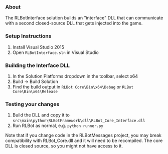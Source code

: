 ### About

The RLBotInterface solution builds an "interface" DLL that can communicate with
a second closed-source DLL that gets injected into the game.

### Setup Instructions

1. Install Visual Studio 2015
4. Open `RLBotInterface.sln` in Visual Studio

### Building the Interface DLL

1. In the Solution Platforms dropdown in the toolbar, select x64
2. Build -> Build Solution
3. Find the build output in `RLBot Core\Bin\x64\Debug` or `RLBot Core\Bin\x64\Release`

### Testing your changes

1. Build the DLL and copy it to `src\main\python\RLBotFramework\dll\RLBot_Core_Interface.dll`
2. Run RLBot as normal, e.g. `python runner.py`

Note that if you change code in the RLBotMessages project, you may break compatibility with
RLBot_Core.dll and it will need to be recompiled. The core DLL is closed source,
so you might not have access to it.